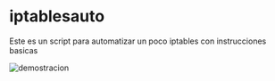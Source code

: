 # iptablesauto
Este es un script para automatizar un poco iptables con instrucciones basicas


![demostracion](https://github.com/JJoosh/iptablesauto/assets/122099216/65087803-6203-40be-86cb-76889c7e7863)
